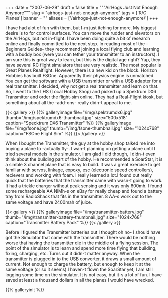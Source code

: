 
+++
date = "2007-06-29"
draft = false
title = """AirHogs Just Not Enough Anymore"""
slug = "airhogs-just-not-enough-anymore"
tags = ['R/C Planes']
banner = ""
aliases = ['/airhogs-just-not-enough-anymore/']
+++

I have had alot of fun with them, but I-m just itching for more. My biggest desire is to for control surfaces. You can move the rudder and elevators on the AirHogs, but not in-flight. I have been doing quite a bit of research online and finally committed to the next step. In reading most of the -Beginners Guides- they recommend joining a local flying club and learning with a buddy box (were you can tether your transmitter to an instructors). I am sure this is great way to learn, but this is the digital age right? Yup, they have several RC flight simulators that are very realistic. The most popular is Great Planes Realflight. However, there is a new kid on the block. Horizon Hobbies has built FSOne. Apparently their physics engine is unmatched. You can get the software with a USB transmitter or with a USB adapter for a real transmitter. I decided, why not get a real transmitter and learn on that. So, I went to the LHS (Local Hobby Shop) and picked up a Spektrum DX6 Transmitter and order the flight-sim online. They had a Real-Flight kiosk, but something about all the -add-ons- really didn-t appeal to me.

{{< gallery >}}
{{% galleryimage file="/img/spektrumdx6.jpg" thumb="/img/spektrumdx6-thumbnail.jpg" size="500x518" caption="Specktrum DX6 Transmitter" %}}
{{% galleryimage file="/img/fsone.jpg" thumb="/img/fsone-thumbnail.jpg" size="1024x768" caption="FSOne Flight Sim" %}}
{{< /gallery >}}

 When I bought the Transmitter, the guy at the hobby shop talked me into buying a plane to -actually fly-. I wan-t planning on getting a plane until I tried several models in the simulator. I am glad I did though, I didn-t even think about the building part of the hobby. He recommended a SoarStar, it is a simble 3 channel plane that is easy to build. It was a great exercise to get familiar with servos, linkage, expoxy, esc (electronic speed controllers), recievers and working with foam. I really learned a lot.I found out really quick that the batteries that the transmitter came with wasn-t going to work. It had a trickle charger without peak sensing and it was only 600mh. I found some rechargeable AA NiMh-s on eBay for really cheap and found a battery tray from RadioShack that fits in the transmitter. 8 AA-s work out to the same voltage and have 2400mah of juice.  

{{< gallery >}}
{{% galleryimage file="/img/transmitter-battery.jpg" thumb="/img/transmitter-battery-thumbnail.jpg" size="1024x768" caption="Transmitter Battery Pack" %}}
{{< /gallery >}}

 Before I figured the Transmitter batteries out I thought oh no- I should have got the Simulator that came with the transmitter. There would be nothing worse that having the transmitter die in the middle of a flying session. The point of the simulator is to learn and spend more time flying that building, fixing, charging, etc. Turns out it didn-t matter anyway. When the transmitter is plugged in to the USB converter, it draws a small amount of current. Not enough to charge the battery, but enough to keep it at the same voltage (or so it seems).I haven-t flown the SoarStar yet, I am still logging some time on the simulator. It is not easy, but it-s a lot of fun. I have saved at least a thousand dollars in all the planes I would have wrecked.

{{% galleryinit %}}
